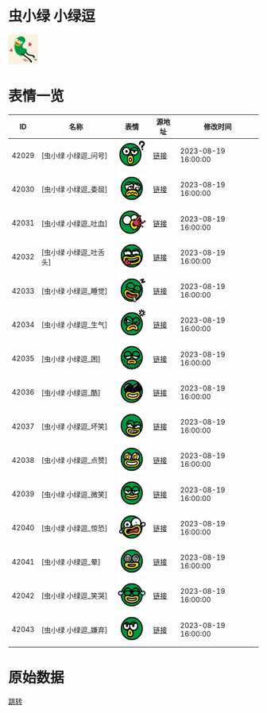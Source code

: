 # 虫小绿 小绿逗

<img src="./cover.png" height="60" alt="cover" />

# 表情一览

|ID|名称|表情|源地址|修改时间|
|----|----|----|----|----|
|42029|[虫小绿 小绿逗_问号]|<img src="./pic/042029_%5B虫小绿 小绿逗_问号%5D.png" height="60" alt="问号"/>|[链接](https://i0.hdslb.com/bfs/garb/27bb9bb10d0033a697440f4e7f39d17d2e364226.png)|2023-08-19 16:00:00|
|42030|[虫小绿 小绿逗_委屈]|<img src="./pic/042030_%5B虫小绿 小绿逗_委屈%5D.png" height="60" alt="委屈"/>|[链接](https://i0.hdslb.com/bfs/garb/7279a7d38bb63dea0c50936250ede060812d7677.png)|2023-08-19 16:00:00|
|42031|[虫小绿 小绿逗_吐血]|<img src="./pic/042031_%5B虫小绿 小绿逗_吐血%5D.png" height="60" alt="吐血"/>|[链接](https://i0.hdslb.com/bfs/garb/65653105e088a1420fdc2a30e209e2d3e68dd567.png)|2023-08-19 16:00:00|
|42032|[虫小绿 小绿逗_吐舌头]|<img src="./pic/042032_%5B虫小绿 小绿逗_吐舌头%5D.png" height="60" alt="吐舌头"/>|[链接](https://i0.hdslb.com/bfs/garb/973ba54230591c0a994a6888456d7a2c27f5f0bd.png)|2023-08-19 16:00:00|
|42033|[虫小绿 小绿逗_睡觉]|<img src="./pic/042033_%5B虫小绿 小绿逗_睡觉%5D.png" height="60" alt="睡觉"/>|[链接](https://i0.hdslb.com/bfs/garb/a171821dbcab74181d6bd7ae2cc79e8a6f7e699b.png)|2023-08-19 16:00:00|
|42034|[虫小绿 小绿逗_生气]|<img src="./pic/042034_%5B虫小绿 小绿逗_生气%5D.png" height="60" alt="生气"/>|[链接](https://i0.hdslb.com/bfs/garb/cf0a2dbfd83185873a8f577828e4524029ff1983.png)|2023-08-19 16:00:00|
|42035|[虫小绿 小绿逗_困]|<img src="./pic/042035_%5B虫小绿 小绿逗_困%5D.png" height="60" alt="困"/>|[链接](https://i0.hdslb.com/bfs/garb/51f28ee565d3baac14aaa7ffbc7ccb67ed42841d.png)|2023-08-19 16:00:00|
|42036|[虫小绿 小绿逗_酷]|<img src="./pic/042036_%5B虫小绿 小绿逗_酷%5D.png" height="60" alt="酷"/>|[链接](https://i0.hdslb.com/bfs/garb/cf54a14579c967f3f96431b5ea3fbd4e3cc4a361.png)|2023-08-19 16:00:00|
|42037|[虫小绿 小绿逗_坏笑]|<img src="./pic/042037_%5B虫小绿 小绿逗_坏笑%5D.png" height="60" alt="坏笑"/>|[链接](https://i0.hdslb.com/bfs/garb/01c4cedb0561a4de532c77993b69f230bbde0567.png)|2023-08-19 16:00:00|
|42038|[虫小绿 小绿逗_点赞]|<img src="./pic/042038_%5B虫小绿 小绿逗_点赞%5D.png" height="60" alt="点赞"/>|[链接](https://i0.hdslb.com/bfs/garb/a44d4c08dd5e4282ae8c7b17154168c5d7cdb5f4.png)|2023-08-19 16:00:00|
|42039|[虫小绿 小绿逗_微笑]|<img src="./pic/042039_%5B虫小绿 小绿逗_微笑%5D.png" height="60" alt="微笑"/>|[链接](https://i0.hdslb.com/bfs/garb/f7bd1577f12786b35c03b812bd350c30846ea25b.png)|2023-08-19 16:00:00|
|42040|[虫小绿 小绿逗_惊恐]|<img src="./pic/042040_%5B虫小绿 小绿逗_惊恐%5D.png" height="60" alt="惊恐"/>|[链接](https://i0.hdslb.com/bfs/garb/89b97f488fdc064302de210167ade6294605dece.png)|2023-08-19 16:00:00|
|42041|[虫小绿 小绿逗_晕]|<img src="./pic/042041_%5B虫小绿 小绿逗_晕%5D.png" height="60" alt="晕"/>|[链接](https://i0.hdslb.com/bfs/garb/e3517747c61974c451aabcc198b01f56fd6ad523.png)|2023-08-19 16:00:00|
|42042|[虫小绿 小绿逗_笑哭]|<img src="./pic/042042_%5B虫小绿 小绿逗_笑哭%5D.png" height="60" alt="笑哭"/>|[链接](https://i0.hdslb.com/bfs/garb/197ce8073f68a8dbc8fb09b4d4ca553a4f3b8cba.png)|2023-08-19 16:00:00|
|42043|[虫小绿 小绿逗_嫌弃]|<img src="./pic/042043_%5B虫小绿 小绿逗_嫌弃%5D.png" height="60" alt="嫌弃"/>|[链接](https://i0.hdslb.com/bfs/garb/a35c6d573ad3ce52a8ded19920b6c2305501fa23.png)|2023-08-19 16:00:00|

# 原始数据

[跳转](./raw.json)

